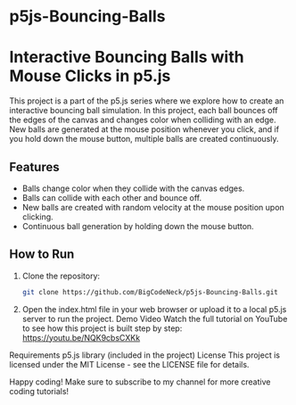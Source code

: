 # p5js-Bouncing-Balls
# Interactive Bouncing Balls with Mouse Clicks in p5.js

This project is a part of the p5.js series where we explore how to create an interactive bouncing ball simulation. In this project, each ball bounces off the edges of the canvas and changes color when colliding with an edge. New balls are generated at the mouse position whenever you click, and if you hold down the mouse button, multiple balls are created continuously.

## Features
- Balls change color when they collide with the canvas edges.
- Balls can collide with each other and bounce off.
- New balls are created with random velocity at the mouse position upon clicking.
- Continuous ball generation by holding down the mouse button.

## How to Run
1. Clone the repository:
   ```bash
   git clone https://github.com/BigCodeNeck/p5js-Bouncing-Balls.git
2. Open the index.html file in your web browser or upload it to a local p5.js server to run the project.
Demo Video
Watch the full tutorial on YouTube to see how this project is built step by step:
https://youtu.be/NQK9cbsCXKk

Requirements
p5.js library (included in the project)
License
This project is licensed under the MIT License - see the LICENSE file for details.

Happy coding! Make sure to subscribe to my channel for more creative coding tutorials!




